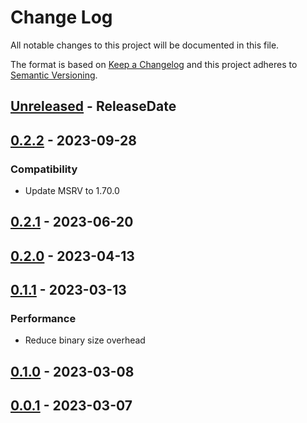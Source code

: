 # Change Log
All notable changes to this project will be documented in this file.

The format is based on [Keep a Changelog](http://keepachangelog.com/)
and this project adheres to [Semantic Versioning](http://semver.org/).

<!-- next-header -->
## [Unreleased] - ReleaseDate

## [0.2.2] - 2023-09-28

### Compatibility

- Update MSRV to 1.70.0

## [0.2.1] - 2023-06-20

## [0.2.0] - 2023-04-13

## [0.1.1] - 2023-03-13

### Performance

- Reduce binary size overhead

## [0.1.0] - 2023-03-08

## [0.0.1] - 2023-03-07

<!-- next-url -->
[Unreleased]: https://github.com/rust-cli/anstyle/compare/anstyle-parse-v0.2.2...HEAD
[0.2.2]: https://github.com/rust-cli/anstyle/compare/anstyle-parse-v0.2.1...anstyle-parse-v0.2.2
[0.2.1]: https://github.com/rust-cli/anstyle/compare/anstyle-parse-v0.2.0...anstyle-parse-v0.2.1
[0.2.0]: https://github.com/rust-cli/anstyle/compare/anstyle-parse-v0.1.1...anstyle-parse-v0.2.0
[0.1.1]: https://github.com/rust-cli/anstyle/compare/anstyle-parse-v0.1.0...anstyle-parse-v0.1.1
[0.1.0]: https://github.com/rust-cli/anstyle/compare/anstyle-parse-v0.0.1...anstyle-parse-v0.1.0
[0.0.1]: https://github.com/rust-cli/anstyle/compare/3279127...anstyle-parse-v0.0.1
